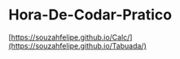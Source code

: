 # Hora-De-Codar-Pratico 

[https://souzahfelipe.github.io/Calc/](https://souzahfelipe.github.io/Tabuada/)
